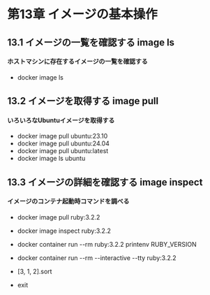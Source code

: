 # 第13章 イメージの基本操作

## 13.1 イメージの一覧を確認する image ls

#### ホストマシンに存在するイメージの一覧を確認する

- docker image ls

## 13.2 イメージを取得する image pull

#### いろいろなUbuntuイメージを取得する

- docker image pull ubuntu:23.10
- docker image pull ubuntu:24.04
- docker image pull ubuntu:latest
- docker image ls ubuntu

## 13.3 イメージの詳細を確認する image inspect

#### イメージのコンテナ起動時コマンドを調べる

- docker image pull ruby:3.2.2
- docker image inspect ruby:3.2.2

- docker container run --rm ruby:3.2.2 printenv RUBY_VERSION

- docker container run --rm --interactive --tty ruby:3.2.2
- [3, 1, 2].sort
- exit
